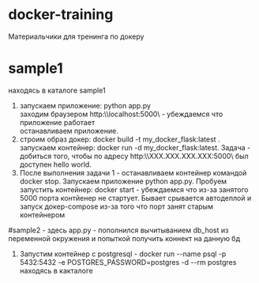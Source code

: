 # docker-training
Материальчики для тренинга по докеру

# sample1
находясь в каталоге sample1 
1) запускаем приложение: python app.py  
   заходим браузером http:\\\localhost:5000\ - убеждаемся что приложение работает  
   останавливаем приложение. 
2) строим образ докер: docker build -t my_docker_flask:latest .  
   запускаем контейнер: docker run -d  my_docker_flask:latest. 
   Задача - добиться того, чтобы по адресу http:\\\XXX.XXX.XXX.XXX:5000\ был доступен hello world. 
3) После выполнения задачи 1 - останавливаем контейнер командой docker stop. 
   Запускаем приложение python app.py. 
   Пробуем запустить контейнер: docker start - убеждаемся что из-за занятого 5000 порта контйенер не стартует. Бывает срывается автодеплой и запуск докер-compose из-за того что порт занят старым контейнером
   
   
#sample2 - здесь app.py - пополнился вычитыванием db_host из переменной окружения и попыткой получить коннект на данную бд
1) Запустим контейнер с postgresql - 
   docker run --name psql -p 5432:5432 -e POSTGRES_PASSWORD=postgres -d --rm postgres
находясь в какталоге 

